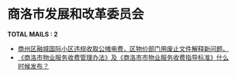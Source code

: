 # 商洛市发展和改革委员会

__TOTAL MAILS : 2__
- [商州区融城国际小区违规收取公摊电费，区物价部门用废止文件解释新问题。](../../category/letters/6677.md)
- [《商洛市物业服务收费管理办法》及《商洛市市物业服务收费指导标准》什么时候发布？](../../category/letters/6335.md)